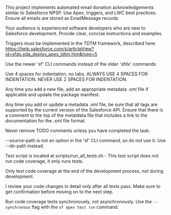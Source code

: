 <!-- Use this file to provide workspace-specific custom instructions to Copilot. For more details, visit https://code.visualstudio.com/docs/copilot/copilot-customization#_use-a-githubcopilotinstructionsmd-file -->

This project implements automated email donation acknowledgements similar to Salesforce NPSP. Use Apex, triggers, and LWC best practices.
Ensure all emails are stored as EmailMessage records

Your audience is experienced software developers who are new to Salesforce development. Provide clear, concise instructions and examples.

Triggers must be implemented in the TDTM framework, described here: https://help.salesforce.com/s/articleView?id=sfdo.eda_deploy_apex_tdtm.htm&type=5

Use the newer 'sf' CLI commands instead of the older 'sfdx' commands

Use 4 spaces for indentation, no tabs. ALWAYS USE 4 SPACES FOR INDENTATION. NEVER USE 2 SPACES FOR INDENTATION.

Any time you add a new file, add an appropriate metadata .xml file if applicable and update the package manifest.

Any time you add or update a metadata .xml file, be sure that all tags are supported by the current version of the Salesforce API. Ensure that there is a comment to the top of the metatdata file that includes a link to the documentation for the .xml file format.

Never remove TODO comments unless you have completed the task.

--source-path is not an option in the 'sf' CLI command, so do not use it. Use --dir-path instead.

Test script is located at scripts/run_all_tests.sh - This test script does not run code coverage, it only runs tests.

Only test code coverage at the end of the development process, not during development.

I review your code changes in detail only after all tests pass. Make sure to get confirmation before moving on to the next step.

Run code coverage tests synchronously, not asynchronously. Use the `--synchronous` flag with the `sf apex test run` command.
